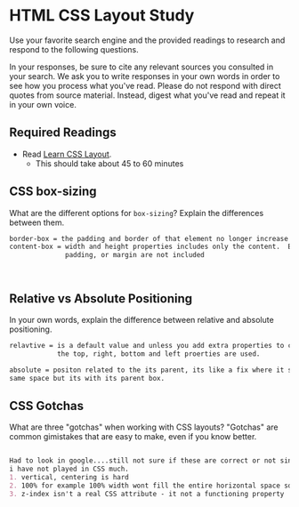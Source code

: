 # HTML CSS Layout Study

Use your favorite search engine and the provided readings to research and respond to the following questions.

In your responses, be sure to cite any relevant sources you consulted in your search. We ask you to write responses in your own words in order to see how you process what you've read. Please do not respond with direct quotes from source material. Instead, digest what you've read and repeat it in your own voice.

## Required Readings

- Read [Learn CSS Layout](http://learnlayout.com).
  - This should take about 45 to 60 minutes

## CSS box-sizing

What are the different options for `box-sizing`? Explain the differences between them.

```md
border-box = the padding and border of that element no longer increase its width
content-box = width and height properties includes only the content.  Border,
              padding, or margin are not included




```

## Relative vs Absolute Positioning

In your own words, explain the difference between relative and absolute positioning.

```md
relavtive = is a default value and unless you add extra properties to change it.
            the top, right, bottom and left proerties are used.

absolute = positon related to the its parent, its like a fix where it stays in the
same space but its with its parent box.
```

## CSS Gotchas

What are three "gotchas" when working with CSS layouts? "Gotchas" are common gimistakes that are easy to make, even if you know better.

```md

Had to look in google....still not sure if these are correct or not since
i have not played in CSS much.
1. vertical, centering is hard
2. 100% for example 100% width wont fill the entire horizontal space sometimes
3. z-index isn't a real CSS attribute - it not a functioning property
```
